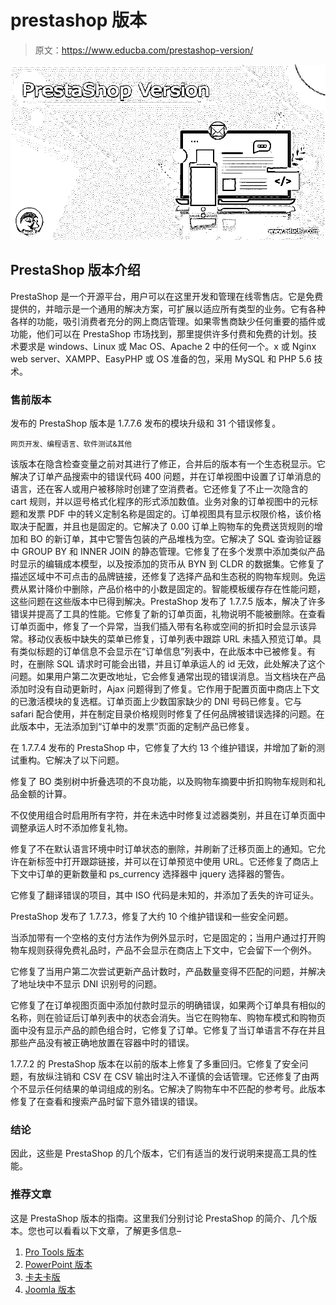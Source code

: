 # prestashop 版本

> 原文：<https://www.educba.com/prestashop-version/>

![PrestaShop-Version](img/9a0a79012f93b06a03f65333fdacbcb4.png)



## PrestaShop 版本介绍

PrestaShop 是一个开源平台，用户可以在这里开发和管理在线零售店。它是免费提供的，并暗示是一个通用的解决方案，可扩展以适应所有类型的业务。它有各种各样的功能，吸引消费者充分的网上商店管理。如果零售商缺少任何重要的插件或功能，他们可以在 PrestaShop 市场找到，那里提供许多付费和免费的计划。技术要求是 windows、Linux 或 Mac OS、Apache 2 中的任何一个。x 或 Nginx web server、XAMPP、EasyPHP 或 OS 准备的包，采用 MySQL 和 PHP 5.6 技术。

### 售前版本

发布的 PrestaShop 版本是 1.7.7.6 发布的模块升级和 31 个错误修复。

<small>网页开发、编程语言、软件测试&其他</small>

该版本在隐含检查变量之前对其进行了修正，合并后的版本有一个生态税显示。它解决了订单产品搜索中的错误代码 400 问题，并在订单视图中设置了订单消息的语言，还在客人或用户被移除时创建了空消费者。它还修复了不止一次隐含的 cart 规则，并以逗号格式化程序的形式添加数值。业务对象的订单视图中的元标题和发票 PDF 中的转义定制名称是固定的。订单视图具有显示权限价格，该价格取决于配置，并且也是固定的。它解决了 0.00 订单上购物车的免费送货规则的增加和 BO 的新订单，其中它警告包装的产品堆栈为空。它解决了 SQL 查询验证器中 GROUP BY 和 INNER JOIN 的静态管理。它修复了在多个发票中添加类似产品时显示的编辑成本模型，以及按添加的货币从 BYN 到 CLDR 的数据集。它修复了描述区域中不可点击的品牌链接，还修复了选择产品和生态税的购物车规则。免运费从累计降价中删除，产品价格中的小数是固定的。智能模板缓存存在性能问题，这些问题在这些版本中已得到解决。PrestaShop 发布了 1.7.7.5 版本，解决了许多错误并提高了工具的性能。它修复了新的订单页面，礼物说明不能被删除。在查看订单页面中，修复了一个异常，当我们插入带有名称或空间的折扣时会显示该异常。移动仪表板中缺失的菜单已修复，订单列表中跟踪 URL 未插入预览订单。具有类似标题的订单信息不会显示在“订单信息”列表中，在此版本中已被修复。有时，在删除 SQL 请求时可能会出错，并且订单承运人的 id 无效，此处解决了这个问题。如果用户第二次更改地址，它会修复通常出现的错误消息。当文档块在产品添加时没有自动更新时，Ajax 问题得到了修复。它作用于配置页面中商店上下文的已激活模块的复选框。订单页面上少数国家缺少的 DNI 号码已修复。它与 safari 配合使用，并在制定目录价格规则时修复了任何品牌被错误选择的问题。在此版本中，无法添加到“订单中的发票”页面的定制产品已修复。

在 1.7.7.4 发布的 PrestaShop 中，它修复了大约 13 个维护错误，并增加了新的测试重构。它解决了以下问题。

修复了 BO 类别树中折叠选项的不良功能，以及购物车摘要中折扣购物车规则和礼品金额的计算。

不仅使用组合时启用所有字符，并在未选中时修复过滤器类别，并且在订单页面中调整承运人时不添加修复礼物。

修复了不在默认语言环境中时订单状态的删除，并刷新了迁移页面上的通知。它允许在新标签中打开跟踪链接，并可以在订单预览中使用 URL。它还修复了商店上下文中订单的更新数量和 ps_currency 选择器中 jquery 选择器的警告。

它修复了翻译错误的项目，其中 ISO 代码是未知的，并添加了丢失的许可证头。

PrestaShop 发布了 1.7.7.3，修复了大约 10 个维护错误和一些安全问题。

当添加带有一个空格的支付方法作为例外显示时，它是固定的；当用户通过打开购物车规则获得免费礼品时，产品不会显示在商店上下文中，它会留下一个例外。

它修复了当用户第二次尝试更新产品计数时，产品数量变得不匹配的问题，并解决了地址块中不显示 DNI 识别号的问题。

它修复了在订单视图页面中添加付款时显示的明确错误，如果两个订单具有相似的名称，则在验证后订单列表中的状态会消失。当它在购物车、购物车模式和购物页面中没有显示产品的颜色组合时，它修复了订单。它修复了当订单语言不存在并且那些产品没有被正确地放置在容器中时的错误。

1.7.7.2 的 PrestaShop 版本在以前的版本上修复了多重回归。它修复了安全问题，有放纵注销和 CSV 在 CSV 输出时注入不谨慎的会话管理。它还修复了由两个不显示任何结果的单词组成的别名。它解决了购物车中不匹配的参考号。此版本修复了在查看和搜索产品时留下意外错误的错误。

### 结论

因此，这些是 PrestaShop 的几个版本，它们有适当的发行说明来提高工具的性能。

### 推荐文章

这是 PrestaShop 版本的指南。这里我们分别讨论 PrestaShop 的简介、几个版本。您也可以看看以下文章，了解更多信息–

1.  [Pro Tools 版本](https://www.educba.com/pro-tools-version/)
2.  [PowerPoint 版本](https://www.educba.com/powerpoint-version/)
3.  [卡夫卡版](https://www.educba.com/kafka-version/)
4.  [Joomla 版本](https://www.educba.com/joomla-version/)





